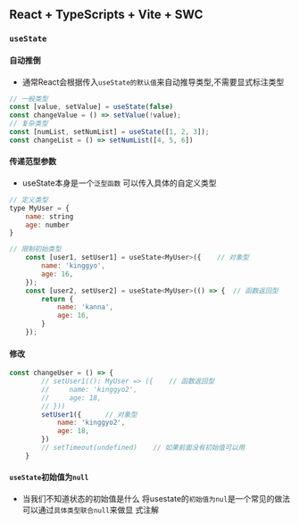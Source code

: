 ## React + TypeScripts + Vite + SWC 

### `useState` 

#### 自动推倒

- 通常React会根据传入`useState的默认值`来自动推导类型,不需要显式标注类型

```jsx
// 一般类型
const [value, setValue] = useState(false)
const changeValue = () => setValue(!value);
// 复杂类型
const [numList, setNumList] = useState([1, 2, 3]);
const changeList = () => setNumList([4, 5, 6])
```

#### 传递范型参数

- useState本身是一个`泛型函数` 可以传入具体的自定义类型

```jsx
// 定义类型
type MyUser = {
    name: string
    age: number
}
```

```jsx
// 限制初始类型
    const [user1, setUser1] = useState<MyUser>({	// 对象型
        name: 'kinggyo',
        age: 16,
    });
    const [user2, setUser2] = useState<MyUser>(() => {	// 函数返回型
        return {
            name: 'kanna',
            age: 16,
        }
    });
```

#### 修改

```jsx
const changeUser = () => {
        // setUser1((): MyUser => ({	// 函数返回型
        //     name: 'kinggyo2',
        //     age: 18,
        // }))
        setUser1({		// 对象型
            name: 'kinggyo2',
            age: 18,
        })
        // setTimeout(undefined)    // 如果前面没有初始值可以用
    }
```

#### `useState`初始值为`null`

- 当我们不知道状态的初始值是什么 将usestate的`初始值为nul`是一个常见的做法 可以通过`具体类型联合null`来做显
  式注解